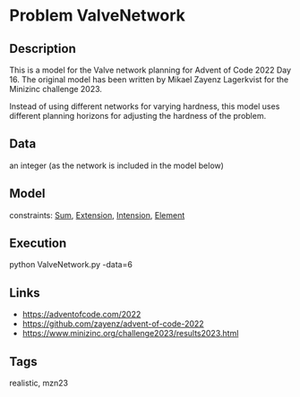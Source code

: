 # Problem ValveNetwork
## Description
This is a model for the Valve network planning for Advent of Code 2022 Day 16.
The original model has been written by Mikael Zayenz Lagerkvist for the Minizinc challenge 2023.

Instead of using different networks for varying hardness,
this model uses different planning horizons for adjusting the hardness of the problem.

## Data
  an integer (as the network is included in the model below)

## Model
  constraints: [Sum](http://pycsp.org/documentation/constraints/Sum), [Extension](http://pycsp.org/documentation/constraints/Extension), [Intension](http://pycsp.org/documentation/constraints/Intension), [Element](http://pycsp.org/documentation/constraints/Element)

## Execution
  python ValveNetwork.py -data=6

## Links
  - https://adventofcode.com/2022
  - https://github.com/zayenz/advent-of-code-2022
  - https://www.minizinc.org/challenge2023/results2023.html

## Tags
  realistic, mzn23
